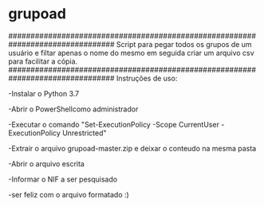 # grupoad
################################################################################
Script para pegar todos os grupos de um usuário e filtar apenas o nome do mesmo
em seguida criar um arquivo csv para facilitar a cópia.
################################################################################
Instruções de uso:

-Instalar o Python 3.7

-Abrir o PowerShellcomo administrador

-Executar o comando "Set-ExecutionPolicy -Scope CurrentUser -ExecutionPolicy Unrestricted"

-Extrair o arquivo grupoad-master.zip e deixar o conteudo na mesma pasta

-Abrir o arquivo escrita

-Informar o NIF a ser pesquisado

-ser feliz com o arquivo formatado :)

